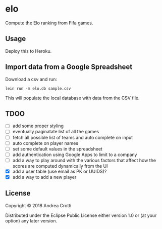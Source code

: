 # elo

Compute the Elo ranking from Fifa games.

## Usage

Deploy this to Heroku.

## Import data from a Google Spreadsheet

Download a csv and run:

    lein run -m elo.db sample.csv

This will populate the local database with data from the CSV file.

## TDOO

- [ ] add some proper styling
- [ ] eventually paginatate list of all the games
- [ ] fetch all possible list of teams and auto complete on input
- [ ] auto complete on player names
- [ ] set some default values in the spreadsheet
- [ ] add authentication using Google Apps to limit to a company
- [ ] add a way to play around with the various factors that affect how the scores are computed dynamically from the UI
- [x] add a user table (use email as PK or UUIDS)?
- [x] add a way to add a new player

## License

Copyright © 2018 Andrea Crotti

Distributed under the Eclipse Public License either version 1.0 or (at
your option) any later version.
